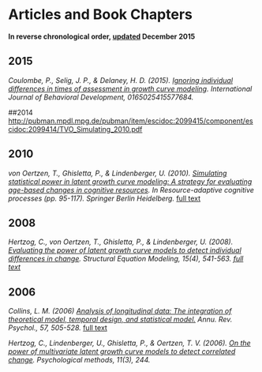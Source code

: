 # Articles and Book Chapters
**In reverse chronological order, [updated]() December 2015**

## 2015 

<cite>Coulombe, P., Selig, J. P., & Delaney, H. D. (2015). [Ignoring individual differences in times of assessment in growth curve modeling](https://scholar.google.ca/scholar?hl=en&q=ignoring+individual+differences+in+times+of+assessment+in+growth+curve+modeling&btnG=&as_sdt=1%2C5&as_sdtp=). *International Journal of Behavioral Development*, 0165025415577684.

##2014
http://pubman.mpdl.mpg.de/pubman/item/escidoc:2099415/component/escidoc:2099414/TVO_Simulating_2010.pdf

## 2010

<cite> von Oertzen, T., Ghisletta, P., & Lindenberger, U. (2010). [Simulating statistical power in latent growth curve modeling: A strategy for evaluating age-based changes in cognitive resources](https://scholar.google.ca/scholar?hl=en&q=Simulating+statistical+power+in+latent+growth+curve+modeling%3A+A+strategy+for+evaluating+age-based+changes+in+cognitive+resources.&btnG=&as_sdt=1%2C5&as_sdtp=). In Resource-adaptive cognitive processes (pp. 95-117). Springer Berlin Heidelberg.</cite> [full text](http://pubman.mpdl.mpg.de/pubman/item/escidoc:2099415/component/escidoc:2099414/TVO_Simulating_2010.pdf)


## 2008 
<cite> Hertzog, C., von Oertzen, T., Ghisletta, P., & Lindenberger, U. (2008). [Evaluating the power of latent growth curve models to detect individual differences in change](https://scholar.google.ca/scholar?q=Evaluating+the+power+of+latent+growth+curve+models+to+detect+individual+differences+in+change&btnG=&hl=en&as_sdt=0%2C5). Structural Equation Modeling, 15(4), 541-563. [full text](http://www.tandfonline.com/doi/full/10.1080/10705510802338983)</cite>

## 2006 


<cite>Collins, L. M. (2006) [Analysis of longitudinal data: The integration of theoretical model, temporal design, and statistical model.]( https://scholar.google.ca/scholar?q=Analysis+of+longitudinal+data%3A+The+integration+of+theoretical+model%2C+temporal+design%2C+and+statistical+model&btnG=&hl=en&as_sdt=0%2C5) *Annu. Rev. Psychol.*, 57, 505-528. </cite> [full text](http://jbd.sagepub.com/content/40/1/76.full)



<cite>Hertzog, C., Lindenberger, U., Ghisletta, P., & Oertzen, T. V. (2006). [On the power of multivariate latent growth curve models to detect correlated change](https://scholar.google.ca/scholar?q=%22On+the+power+of+multivariate+latent+growth+curve+models+to+detect+correlated+change%22&btnG=&hl=en&as_sdt=2005&sciodt=0%2C5&cites=4391811383653665028&scipsc=). *Psychological methods*, 11(3), 244.</cite>
